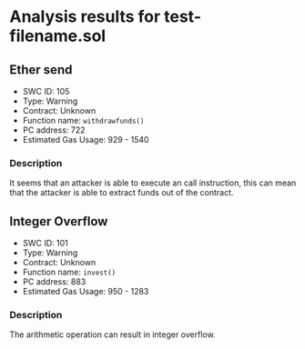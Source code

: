 # Analysis results for test-filename.sol

## Ether send
- SWC ID: 105
- Type: Warning
- Contract: Unknown
- Function name: `withdrawfunds()`
- PC address: 722
- Estimated Gas Usage: 929 - 1540

### Description

It seems that an attacker is able to execute an call instruction, this can mean that the attacker is able to extract funds out of the contract.

## Integer Overflow
- SWC ID: 101
- Type: Warning
- Contract: Unknown
- Function name: `invest()`
- PC address: 883
- Estimated Gas Usage: 950 - 1283

### Description

The arithmetic operation can result in integer overflow.
